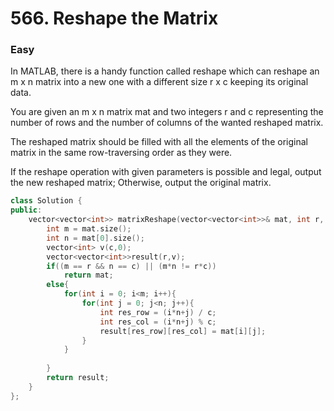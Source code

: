 # 566. Reshape the Matrix
### Easy

In MATLAB, there is a handy function called reshape which can reshape an m x n matrix into a new one with a different size r x c keeping its original data.

You are given an m x n matrix mat and two integers r and c representing the number of rows and the number of columns of the wanted reshaped matrix.

The reshaped matrix should be filled with all the elements of the original matrix in the same row-traversing order as they were.

If the reshape operation with given parameters is possible and legal, output the new reshaped matrix; Otherwise, output the original matrix.

```cpp
class Solution {
public:
    vector<vector<int>> matrixReshape(vector<vector<int>>& mat, int r, int c) {
        int m = mat.size();
        int n = mat[0].size();
        vector<int> v(c,0);
        vector<vector<int>>result(r,v);
        if((m == r && n == c) || (m*n != r*c))
            return mat;
        else{
            for(int i = 0; i<m; i++){
                for(int j = 0; j<n; j++){
                    int res_row = (i*n+j) / c;
                    int res_col = (i*n+j) % c;
                    result[res_row][res_col] = mat[i][j];
                }
            }
            
        }
        return result;
    }
};
```